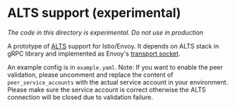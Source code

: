 # ALTS support (experimental)

*The code in this directory is experimental. Do not use in production*

A prototype of
[ALTS](https://cloud.google.com/security/encryption-in-transit/application-layer-transport-security/)
support for Istio/Envoy. It depends on ALTS stack in gRPC library and implemented as Envoy's
[transport socket](https://www.envoyproxy.io/docs/envoy/latest/api-v2/api/v2/core/base.proto#core-transportsocket).

An example config is in `example.yaml`. Note: If you want to enable the peer validation, please
uncomment and replace the content of `peer_service_accounts` with the actual service account in your
environment. Please make sure the service account is correct otherwise the ALTS connection will be
closed due to validation failure.
